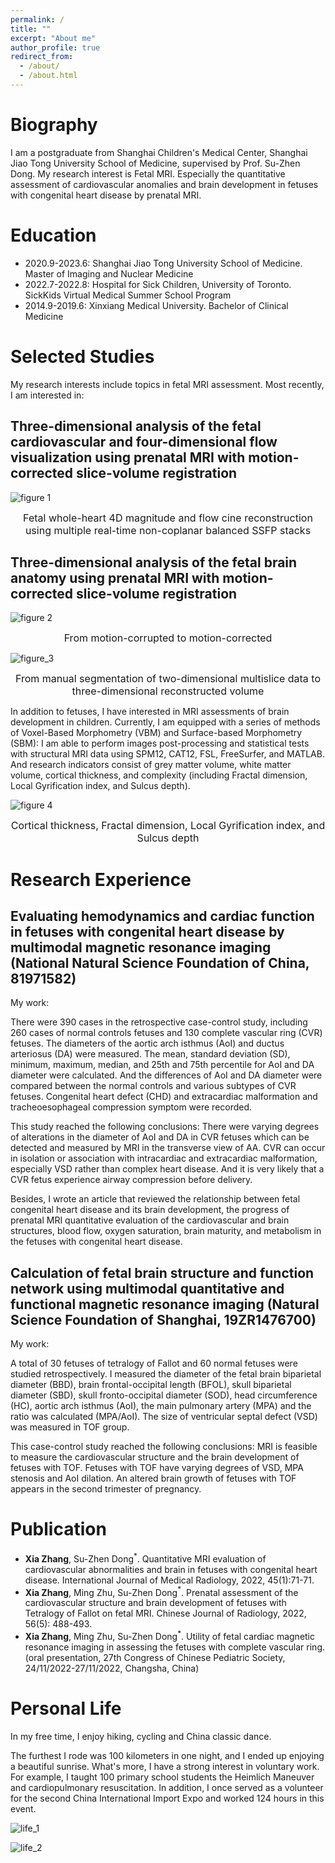 ```yaml
---
permalink: /
title: ""
excerpt: "About me"
author_profile: true
redirect_from: 
  - /about/
  - /about.html
---
```



Biography
======
I am a postgraduate from Shanghai Children's Medical Center, Shanghai Jiao Tong University School of Medicine, supervised by Prof. Su-Zhen Dong. My research interest is Fetal MRI. Especially the quantitative assessment of cardiovascular anomalies and brain development in fetuses with congenital heart disease by prenatal MRI.

Education
======
- 2020.9-2023.6: Shanghai Jiao Tong University School of Medicine. Master of Imaging and Nuclear Medicine
- 2022.7-2022.8: Hospital for Sick Children, University of Toronto. SickKids Virtual Medical Summer School Program   
- 2014.9-2019.6: Xinxiang Medical University. Bachelor of Clinical Medicine

Selected Studies
======

My research interests include topics in fetal MRI assessment. Most recently, I am interested in:

Three-dimensional analysis of the fetal cardiovascular and four-dimensional flow visualization using prenatal MRI with motion-corrected slice-volume registration
------

![figure 1](/images/figure_1.png)<center><font size=3>Fetal whole-heart 4D magnitude and flow cine reconstruction using multiple real-time non-coplanar balanced SSFP stacks</font></center>

Three-dimensional analysis of the fetal brain anatomy using prenatal MRI with motion-corrected slice-volume registration
------

![figure 2](/images/figure_2.png)<center><font size=3>From motion-corrupted to motion-corrected</font></center>

![figure_3](/images/figure_3.png)<center><font size=3>From manual segmentation of two-dimensional multislice data to three-dimensional reconstructed volume</font></center>

In addition to fetuses, I have interested in MRI assessments of brain development in children. Currently, I am equipped with a series of methods of Voxel-Based Morphometry (VBM) and Surface-based Morphometry (SBM): I am able to perform images post-processing and statistical tests with structural MRI data using SPM12, CAT12, FSL, FreeSurfer, and MATLAB. And research indicators consist of grey matter volume, white matter volume, cortical thickness, and complexity (including Fractal dimension, Local Gyrification index, and Sulcus depth).

![figure 4](/images/figure_4.png)<center><font size=3>Cortical thickness, Fractal dimension, Local Gyrification index, and Sulcus depth</font></center>

Research Experience
======

Evaluating hemodynamics and cardiac function in fetuses with congenital heart disease by multimodal magnetic resonance imaging (National Natural Science Foundation of China, 81971582)
------

My work: 

There were 390 cases in the retrospective case-control study, including 260 cases of normal controls fetuses and 130 complete vascular ring (CVR) fetuses. The diameters of the aortic arch isthmus (AoI) and ductus arteriosus (DA) were measured. The mean, standard deviation (SD), minimum, maximum, median, and 25th and 75th percentile for AoI and DA diameter were calculated. And the differences of AoI and DA diameter were compared between the normal controls and various subtypes of CVR fetuses. Congenital heart defect (CHD) and extracardiac malformation and tracheoesophageal compression symptom were recorded.

This study reached the following conclusions: There were varying degrees of alterations in the diameter of AoI and DA in CVR fetuses which can be detected and measured by MRI in the transverse view of AA. CVR can occur in isolation or association with intracardiac and extracardiac malformation, especially VSD rather than complex heart disease. And it is very likely that a CVR fetus experience airway compression before delivery.

Besides, I wrote an article that reviewed the relationship between fetal congenital heart disease and its brain development, the progress of prenatal MRI quantitative evaluation of the cardiovascular and brain structures, blood flow, oxygen saturation, brain maturity, and metabolism in the fetuses with congenital heart disease.

Calculation of fetal brain structure and function network using multimodal quantitative and functional magnetic resonance imaging (Natural Science Foundation of Shanghai, 19ZR1476700)
------

My work:

A total of 30 fetuses of tetralogy of Fallot and 60 normal fetuses were studied retrospectively. I measured the diameter of the fetal brain biparietal diameter (BBD), brain frontal-occipital length (BFOL), skull biparietal diameter (SBD), skull fronto-occipital diameter (SOD), head circumference (HC), aortic arch isthmus (AoI), the main pulmonary artery (MPA) and the ratio was calculated (MPA/AoI). The size of ventricular septal defect (VSD) was measured in TOF group. 

This case-control study reached the following conclusions: MRI is feasible to measure the cardiovascular structure and the brain development of fetuses with TOF. Fetuses with TOF have varying degrees of VSD, MPA stenosis and AoI dilation. An altered brain growth of fetuses with TOF appears in the second trimester of pregnancy.


Publication
======
 - **Xia Zhang**, Su-Zhen Dong$^*$. Quantitative MRI evaluation of cardiovascular abnormalities and brain in fetuses with congenital heart disease. International Journal of Medical Radiology, 2022, 45(1):71-71. 
 - **Xia Zhang**, Ming Zhu, Su-Zhen Dong$^*$. Prenatal assessment of the cardiovascular structure and brain development of fetuses with Tetralogy of Fallot on fetal MRI. Chinese Journal of Radiology, 2022, 56(5): 488-493.
 - **Xia Zhang**, Ming Zhu, Su-Zhen Dong$^*$. Utility of fetal cardiac magnetic resonance imaging in assessing the fetuses with complete vascular ring. (oral presentation, 27th Congress of Chinese Pediatric Society, 24/11/2022-27/11/2022, Changsha, China)

Personal Life
======
In my free time, I enjoy hiking, cycling and China classic dance. 

The furthest I rode was 100 kilometers in one night, and I ended up enjoying a beautiful sunrise. What's more, I have a strong interest in voluntary work. For example, I taught 100 primary school students the Heimlich Maneuver and cardiopulmonary resuscitation. In addition, I once served as a volunteer for the second China International Import Expo and worked 124 hours in this event.

![life_1](/images/life_1.jpg)

![life_2](/images/life_2.jpg)

